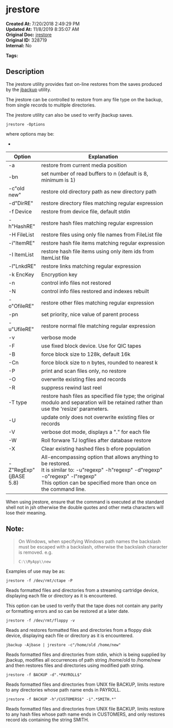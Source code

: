 # jrestore

**Created At:** 7/20/2018 2:49:29 PM  
**Updated At:** 11/8/2019 8:35:07 AM  
**Original Doc:** [jrestore](https://docs.jbase.com/46963-utilities/jrestore)  
**Original ID:** 328719  
**Internal:** No  

**Tags:**
<badge text='recovery' vertical='middle' />
<badge text='restore' vertical='middle' />
<badge text='jrestore' vertical='middle' />
<badge text='file recovery' vertical='middle' />
<badge text='backup' vertical='middle' />
<badge text='file maintenance' vertical='middle' />

## Description 

The jrestore utility provides fast on-line restores from the saves produced by the [jbackup](./../jbackup) utility.

The jrestore can be controlled to restore from any file type on the backup, from single records to multiple directories.

The jrestore utility can also be used to verify jbackup saves.

```
jrestore -Options
```

where options may be:

-


| Option<br> | Explanation<br> |
| --- | --- |
| -a<br> | restore from current media position<br> |
| -bn<br> | set number of read buffers to n (default is 8, minimum is 1)<br> |
| -c"old new"<br> | restore old directory path as new directory path<br> |
| -d"DirRE"<br> | restore directory files matching regular expression<br> |
| -f Device<br> | restore from device file, default stdin<br> |
| -h"HashRE"<br> | restore hash files matching regular expression<br> |
| -H FileList<br> | restore files using only file names from FileList file<br> |
| -i"ItemRE"<br> | restore hash file items matching regular expression<br> |
| -I ItemList<br> | restore hash file items using only item ids from ItemList file<br> |
| -l"LnkdRE"<br> | restore links matching regular expression<br> |
| -k EncKey<br> | Encryption key<br> |
| -n<br> | control info files not restored<br> |
| -N<br> | control info files restored and indexes rebuilt<br> |
| -o"OfileRE"<br> | restore other files matching regular expression<br> |
| -pn<br> | set priority, nice value of parent process<br> |
| -u"UfileRE"<br> | restore normal file matching regular expression<br> |
| -v<br> | verbose mode<br> |
| -F<br> | use fixed block device. Use for QIC tapes<br> |
| -B<br> | force block size to 128k, default 16k<br> |
| -Cn<br> | force block size to n bytes, rounded to nearest k<br> |
| -P<br> | print and scan files only, no restore<br> |
| -O<br> | overwrite existing files and records<br> |
| -R<br> | suppress rewind last reel<br> |
| -T type<br> | restore hash files as specified file type; the original modulo and separation will be retained rather than use the 'resize' parameters.<br> |
| -U<br> | update only does not overwrite existing files or records<br> |
| -V<br> | verbose dot mode, displays a "." for each file<br> |
| -W | Roll forware TJ logfiles after database restore<br> |
| -X | Clear existing hashed files b efore population |
| -Z"RegExp"<br>(jBASE 5.8) | All-encompassing option that allows anything to be restored.<br>It is similar to: -u"regexp" -h"regexp" -d"regexp" -o"regexp" -l"regexp"<br>This option can be specified more than once on the command line.<br> |




When using jrestore, ensure that the command is executed at the standard shell not in jsh otherwise the double quotes and other meta characters will lose their meaning.



## Note: 


> On Windows, when specifying Windows path names the backslash must be escaped with a backslash, otherwise the backslash character is removed. e.g.
> 
> ```
> C:\\MyApp\\new
> ```




Examples of use may be as:

```
jrestore -f /dev/rmt/ctape -P
```

Reads formatted files and directories from a streaming cartridge device, displaying each file or directory as it is encountered.

This option can be used to verify that the tape does not contain any parity or formatting errors and so can be restored at a later date.

```
jrestore -f /dev/rmt/floppy -v
```

Reads and restores formatted files and directories from a floppy disk device, displaying each file or directory as it is encountered.

```
jbackup -Ajbase | jrestore -c"/home/old /home/new"
```

Reads formatted files and directories from stdin, which is being supplied by jbackup, modifies all occurrences of path string /home/old to /home/new and then restores files and directories using modified path string.

```
jrestore -f BACKUP -d".*PAYROLL$"
```

Reads formatted files and directories from UNIX file BACKUP, limits restore to any directories whose path name ends in PAYROLL.

```
jrestore -f BACKUP -h"/CUSTOMERS$" -i".*SMITH.*"
```

Reads formatted files and directories from UNIX file BACKUP, limits restore to any hash files whose path name ends in CUSTOMERS, and only restores record ids containing the string SMITH.
